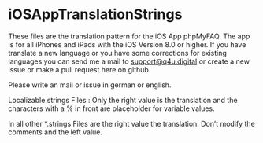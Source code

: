 # iOSAppTranslationStrings

These files are the translation pattern for the iOS App phpMyFAQ. The app is for all iPhones and iPads with the iOS Version 8.0 or higher. If you have translate a new language or you have some corrections for existing languages you can send me a mail to support@q4u.digital or create a new issue or make a pull request here on github.

Please write an mail or issue in german or english.

Localizable.strings Files :
Only the right value is the translation and the characters with a % in front are placeholder for variable values.

In all other *.strings Files are the right value the translation. Don’t modify the comments and the left value.
